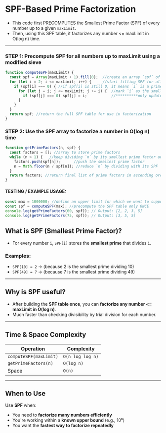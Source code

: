# SPF-Based Prime Factorization

- This code first PRECOMPUTES the Smallest Prime Factor (SPF) of every number up to a given `maxLimit`.
- Then, using this SPF table, it factorizes any number <= maxLimit in O(log n) time.

---

### STEP 1: Precompute SPF for all numbers up to maxLimit using a modified sieve

```js
function computeSPF(maxLimit) {
  const spf = Array(maxLimit + 1).fill(0);  //create an array `spf` of size (maxLimit + 1), filled with 0 initially (spf[i] will eventually store the smallest prime that divides `i`)
  for (let i = 2; i <= maxLimit; i++) {     //start filling SPF for all numbers from 2 up to maxLimit
    if (spf[i] === 0) { //if spf[i] is still 0, it means `i` is a prime number
      for (let j = i; j <= maxLimit; j += i) {  //mark `i` as the smallest prime factor for all multiples of `i`
        if (spf[j] === 0) spf[j] = i;           //**********only update if it's not already marked (we want the smallest)*************
      }
    }
  }
  return spf; //return the full SPF table for use in factorization
}
```

### STEP 2: Use the SPF array to factorize a number in O(log n) time

```js
function getPrimeFactors(n, spf) {
  const factors = []; //array to store prime factors
  while (n > 1) {   //keep dividing `n` by its smallest prime factor until it becomes 1
    factors.push(spf[n]);      //push the smallest prime factor
    n = Math.floor(n / spf[n]); //reduce `n` by dividing with its SPF
  }
  return factors; //return final list of prime factors in ascending order
}
```

#### TESTING / EXAMPLE USAGE:

```js
const max = 1000000; //define an upper limit for which we want to support factorization
const spf = computeSPF(max); //precompute the SPF table only ONCE
console.log(getPrimeFactors(60, spf)); // Output: [2, 2, 3, 5]
console.log(getPrimeFactors(75, spf)); // Output: [3, 5, 5]
```

## What is SPF (Smallest Prime Factor)?

- For every number `i`, `SPF[i]` stores the **smallest prime** that divides `i`.

###  Examples:
- `SPF[10] = 2` → (because 2 is the smallest prime dividing 10)  
- `SPF[49] = 7` → (because 7 is the smallest prime dividing 49)

---

## Why is SPF useful?

- After building the **SPF table once**, you can **factorize any number <= maxLimit in O(log n)**.
- Much faster than checking divisibility by trial division for each number.

---

## Time & Space Complexity

| Operation              | Complexity        |
|------------------------|-------------------|
| `computeSPF(maxLimit)` | `O(n log log n)`   |
| `getPrimeFactors(n)`   | `O(log n)`         |
| Space                  | `O(n)`             |

---

## When to Use

Use **SPF** when:
- You need to **factorize many numbers efficiently**
- You're working within a **known upper bound** (e.g., 10⁶)
- You want the **fastest way to factorize repeatedly**
